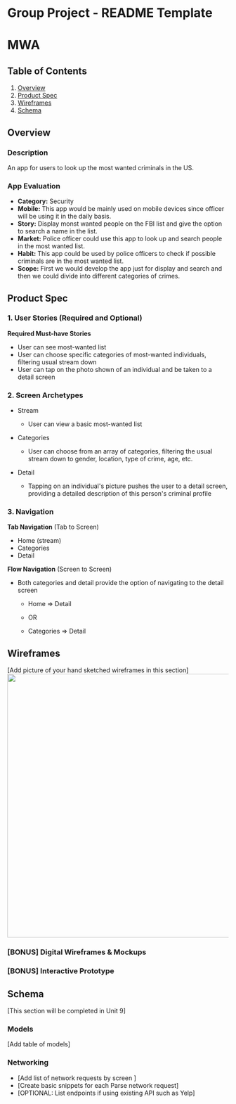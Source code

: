 Group Project - README Template
===

# MWA

## Table of Contents
1. [Overview](#Overview)
1. [Product Spec](#Product-Spec)
1. [Wireframes](#Wireframes)
2. [Schema](#Schema)

## Overview
### Description
An app for users to look up the most wanted criminals in the US.

### App Evaluation
- **Category:** Security
- **Mobile:** This app would be mainly used on mobile devices since officer will be using it in the daily basis.
- **Story:** Display monst wanted people on the FBI list and give the option to search a name in the list.
- **Market:** Police officer could use this app to look up and search people in the most wanted list.
- **Habit:** This app could be used by police officers to check if possible criminals are in the most wanted list.
- **Scope:** First we would develop the app just for display and search and then we could divide into different categories of crimes.

## Product Spec

### 1. User Stories (Required and Optional)

**Required Must-have Stories**

* User can see most-wanted list
* User can choose specific categories of most-wanted individuals, filtering usual stream down
* User can tap on the photo shown of an individual and be taken to a detail screen

### 2. Screen Archetypes

* Stream
   * User can view a basic most-wanted list

* Categories
   * User can choose from an array of categories, filtering the usual stream down to gender, location, type of crime, age, etc. 

* Detail
   * Tapping on an individual's picture pushes the user to a detail screen, providing a detailed description of this person's criminal profile
   
### 3. Navigation

**Tab Navigation** (Tab to Screen)

* Home (stream)
* Categories
* Detail

**Flow Navigation** (Screen to Screen)

* Both categories and detail provide the option of navigating to the detail screen
   * Home => Detail
   
   * OR
   * Categories => Detail

## Wireframes
[Add picture of your hand sketched wireframes in this section]
<img src="YOUR_WIREFRAME_IMAGE_URL" width=600>

### [BONUS] Digital Wireframes & Mockups

### [BONUS] Interactive Prototype

## Schema 
[This section will be completed in Unit 9]
### Models
[Add table of models]
### Networking
- [Add list of network requests by screen ]
- [Create basic snippets for each Parse network request]
- [OPTIONAL: List endpoints if using existing API such as Yelp]
